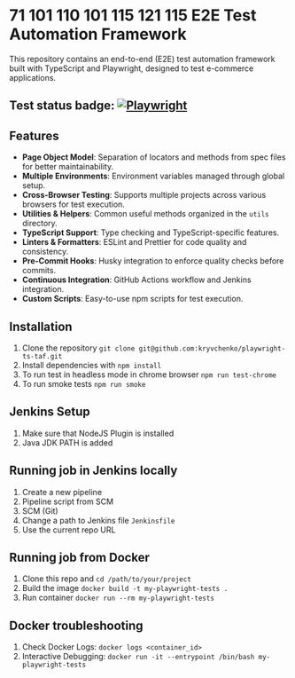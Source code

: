 # 71 101 110 101 115 121 115 E2E Test Automation Framework

This repository contains an end-to-end (E2E) test automation framework built with TypeScript and Playwright, designed to test e-commerce applications.

## Test status badge: [![Playwright](https://github.com/kryvchenko/playwright-ts-taf/actions/workflows/playwright.yml/badge.svg)](https://github.com/kryvchenko/playwright-ts-taf/actions/workflows/playwright.yml)

## Features

- **Page Object Model**: Separation of locators and methods from spec files for better maintainability.
- **Multiple Environments**: Environment variables managed through global setup.
- **Cross-Browser Testing**: Supports multiple projects across various browsers for test execution.
- **Utilities & Helpers**: Common useful methods organized in the `utils` directory.
- **TypeScript Support**: Type checking and TypeScript-specific features.
- **Linters & Formatters**: ESLint and Prettier for code quality and consistency.
- **Pre-Commit Hooks**: Husky integration to enforce quality checks before commits.
- **Continuous Integration**: GitHub Actions workflow and Jenkins integration.
- **Custom Scripts**: Easy-to-use npm scripts for test execution.

## Installation

1. Clone the repository
   `git clone git@github.com:kryvchenko/playwright-ts-taf.git`
2. Install dependencies with
   `npm install`
3. To run test in headless mode in chrome browser
   `npm run test-chrome`
4. To run smoke tests
   `npm run smoke`

## Jenkins Setup

1. Make sure that NodeJS Plugin is installed
2. Java JDK PATH is added

## Running job in Jenkins locally

1. Create a new pipeline
2. Pipeline script from SCM
3. SCM (Git)
4. Change a path to Jenkins file `Jenkinsfile`
5. Use the current repo URL

## Running job from Docker

1. Clone this repo and `cd /path/to/your/project`
2. Build the image `docker build -t my-playwright-tests .`
3. Run container `docker run --rm my-playwright-tests`

## Docker troubleshooting

1. Check Docker Logs: `docker logs <container_id>`
2. Interactive Debugging: `docker run -it --entrypoint /bin/bash my-playwright-tests`
